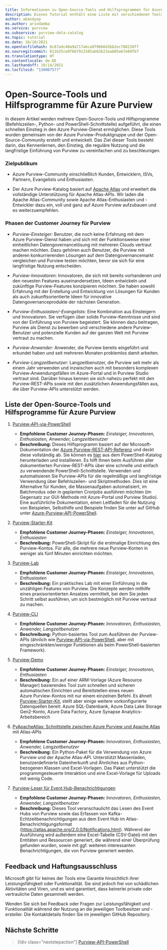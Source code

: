 ```yaml
---
title: Informationen zu Open-Source-Tools und Hilfsprogrammen für Azure Purview
description: Dieses Tutorial enthält eine Liste mit verschiedenen Tools und Hilfsprogrammen, die in Azure Purview verfügbar sind, sowie Informationen zu deren Verwendung.
author: abandyop
ms.author: arindamba
ms.service: purview
ms.subservice: purview-data-catalog
ms.topic: tutorial
ms.date: 10/10/2021
ms.openlocfilehash: 8c87adc48a9a717a6ca9796b6d3bb2ec780220f7
ms.sourcegitcommit: 611b35ce0f667913105ab82b23aab05a67e89fb7
ms.translationtype: HT
ms.contentlocale: de-DE
ms.lasthandoff: 10/14/2021
ms.locfileid: "130007577"
---
```

# <a name="azure-purview-open-source-tools-and-utilities"></a>Open-Source-Tools und Hilfsprogramme für Azure Purview

In diesem Artikel werden mehrere Open-Source-Tools und Hilfsprogramme (Befehlszeilen-, Python- und PowerShell-Schnittstelle) aufgeführt, die einen schnellen Einstieg in den Azure Purview-Dienst ermöglichen. Diese Tools wurden gemeinsam von der Azure Purview-Produktgruppe und der Open-Source-Community erstellt und entwickelt. Das Ziel dieser Tools besteht darin, das Kennenlernen, den Einstieg, die reguläre Nutzung und die langfristige Einführung von Purview zu vereinfachen und zu beschleunigen.

### <a name="intended-audience"></a>Zielpublikum

- Azure Purview-Community einschließlich Kunden, Entwicklern, ISVs, Partnern, Evangelists und Enthusiasten. 

- Der Azure Purview-Katalog basiert auf [Apache Atlas](https://atlas.apache.org/) und erweitert die vollständige Unterstützung für Apache Atlas-APIs. Wir laden die Apache Atlas-Community sowie Apache Atlas-Enthusiasten und -Entwickler dazu ein, voll und ganz auf Azure Purview aufzubauen und es weiterzuempfehlen.

### <a name="purview-customer-journey-stages"></a>Phasen der Customer Journey für Purview

- *Purview-Einsteiger:* Benutzer, die noch keine Erfahrung mit dem Azure Purview-Dienst haben und sich mit der Funktionsweise einer einheitlichen Datengovernancelösung mit mehreren Clouds vertraut machen möchten. Dazu gehören auch Benutzer, die Purview mit anderen konkurrierenden Lösungen auf dem Datengovernancemarkt vergleichen und Purview testen möchten, bevor sie sich für eine langfristige Nutzung entscheiden.

- *Purview-Innovatoren:* Innovatoren, die sich mit bereits vorhandenen und den neuesten Features auseinandersetzen, Ideen entwickeln und zukünftige Purview-Features konzipieren möchten. Sie haben sowohl Erfahrung mit der Erstellung und Entwicklung von Lösungen für Kunden als auch zukunftsorientierte Ideen für innovative Datengovernanceprodukte der nächsten Generation.

- *Purview-Enthusiasten/-Evangelists:* Eine Kombination aus Einsteigern und Innovatoren. Sie verfügen über solide Purview-Kenntnisse und sind von der Einführung von Purview begeistert. Sie können dazu beitragen, Purview als Dienst zu bewerben und verschiedene andere Purview-Benutzer und potenzielle Kunden auf der ganzen Welt mit Purview vertraut zu machen.

- *Purview-Anwender:* Anwender, die Purview bereits eingeführt und erkundet haben und seit mehreren Monaten problemlos damit arbeiten.

- *Purview-Langzeitbenutzer:* Langzeitbenutzer, die Purview seit mehr als einem Jahr verwenden und inzwischen auch mit besonders komplexen Purview-Anwendungsfällen im Azure-Portal und in Purview Studio vertraut sind. Darüber hinaus kennen sie sich nahezu perfekt mit den Purview-REST-APIs sowie mit den zusätzlichen Anwendungsfällen aus, die über Purview-APIs unterstützt werden.


## <a name="azure-purview-open-source-tools-and-utilities-list"></a>Liste der Open-Source-Tools und Hilfsprogramme für Azure Purview

1. [Purview-API-via-PowerShell](https://github.com/Azure/Azure-Purview-API-PowerShell/blob/main/README.md) 

    - **Empfohlene Customer Journey-Phasen:** *Einsteiger, Innovatoren, Enthusiasten, Anwender, Langzeitbenutzer*
    - **Beschreibung:** Dieses Hilfsprogramm basiert auf der Microsoft-Dokumentation der [Azure Purview-REST-API-Referenz](/rest/api/purview/) und deckt diese vollständig ab. Sie können es [hier](https://aka.ms/purview-api-ps) aus dem PowerShell-Katalog herunterladen und installieren. Es hilft Ihnen beim Ausführen aller dokumentierten Purview-REST-APIs über eine schnelle und einfach zu verwendende PowerShell-Schnittstelle. Verwenden und automatisieren Sie Purview-APIs für die regelmäßige und langfristige Verwendung über Befehlszeilen- und Skriptmethoden. Dies ist eine Alternative für Kunden, die Massenaufgaben automatisiert, im Batchmodus oder in geplanten Cronjobs ausführen möchten (im Gegensatz zur GUI-Methode mit Azure-Portal und Purview Studio). Eine ausführliche Dokumentation, einen Leitfaden für die Nutzung von Beispielen, Selbsthilfe und Beispiele finden Sie unter auf GitHub unter [Azure-Purview-API-PowerShell](https://github.com/Azure/Azure-Purview-API-PowerShell).

1. [Purview-Starter-Kit](https://aka.ms/PurviewKickstart)

    - **Empfohlene Customer Journey-Phasen:** *Einsteiger, Innovatoren, Enthusiasten*
    - **Beschreibung:** PowerShell-Skript für die erstmalige Einrichtung des Purview-Kontos. Für alle, die mehrere neue Purview-Konten in weniger als fünf Minuten einrichten möchten.

1. [Purview-Lab](https://aka.ms/purviewlab)

    - **Empfohlene Customer Journey-Phasen:** *Einsteiger, Innovatoren, Enthusiasten*
    - **Beschreibung:** Ein praktisches Lab mit einer Einführung in die unzähligen Features von Purview. Die Konzepte werden mithilfe eines praxisorientierten Ansatzes vermittelt, bei dem Sie jeden Schritt selbst ausführen, um sich bestmöglich mit Purview vertraut zu machen.

1. [Purview-CLI](https://aka.ms/purviewcli)

    - **Empfohlene Customer Journey-Phasen:** *Innovatoren, Enthusiasten, Anwender, Langzeitbenutzer*
    - **Beschreibung:** Python-basiertes Tool zum Ausführen der Purview-APIs (ähnlich wie [Purview-API-via-PowerShell](https://aka.ms/purview-api-ps), aber mit eingeschränkten/weniger Funktionen als beim PowerShell-basierten Framework).

1. [Purview-Demo](https://aka.ms/pvdemo)

    - **Empfohlene Customer Journey-Phasen:** *Einsteiger, Innovatoren, Enthusiasten*
    - **Beschreibung:** Ein auf einer ARM-Vorlage (Azure Resource Manager) basierendes Tool zum schnellen und sicheren automatischen Einrichten und Bereitstellen eines neuen Azure Purview-Kontos mit nur einem einzelnen Befehl. Es ähnelt [Purview-Starter-Kit](https://aka.ms/PurviewKickstart), stellt aber einige weitere vorkonfigurierte Datenquellen bereit: Azure SQL-Datenbank, Azure Data Lake Storage Gen2-Konto, Azure Data Factory, Azure Synapse Analytics-Arbeitsbereich

1. [PyApacheAtlas: Schnittstelle zwischen Azure Purview und Apache Atlas](https://github.com/wjohnson/pyapacheatlas) mit Atlas-APIs

    - **Empfohlene Customer Journey-Phasen:** *Innovatoren, Enthusiasten, Anwender, Langzeitbenutzer*
    - **Beschreibung:** Ein Python-Paket für die Verwendung von Azure Purview und der Apache Atlas-API. Unterstützt Massenladen, benutzerdefinierte Datenherkunft und Ähnliches aus Python-bezogenen Klassen und Excel-Vorlagen. Das Paket unterstützt die programmgesteuerte Interaktion und eine Excel-Vorlage für Uploads mit wenig Code.

1. [Purview-Leser für Event Hub-Benachrichtigungen](https://github.com/Azure/Azure-Purview-API-PowerShell/blob/main/purview_atlas_eventhub_sample.py)

    - **Empfohlene Customer Journey-Phasen:** *Innovatoren, Enthusiasten, Anwender, Langzeitbenutzer*
    - **Beschreibung:** Dieses Tool veranschaulicht das Lesen des Event Hubs von Purview sowie das Erfassen von Kafka-Echtzeitbenachrichtigungen aus dem Event Hub im Atlas-Benachrichtigungsformat (https://atlas.apache.org/2.0.0/Notifications.html). Während der Ausführung wird außerdem eine Excel-Tabelle (CSV-Datei) mit den Entitäten und Ressourcen generiert, die während einer Überprüfung gefunden wurden, sowie mit ggf. weiteren interessanten Benachrichtigungen, die von Purview generiert werden.


## <a name="feedback-and-disclaimer"></a>Feedback und Haftungsausschluss

Microsoft gibt für keines der Tools eine Garantie hinsichtlich ihrer Leistungsfähigkeit oder Funktionalität. Sie sind jedoch frei von schädlichen Aktivitäten und Viren, und es wird garantiert, dass keinerlei private oder vertrauliche Daten gesammelt werden.

Wenden Sie sich bei Feedback oder Fragen zur Leistungsfähigkeit und Funktionalität während der Nutzung an die jeweiligen Toolbesitzer und -ersteller. Die Kontaktdetails finden Sie im jeweiligen GitHub Repository.


## <a name="next-steps"></a>Nächste Schritte

> [!div class="nextstepaction"] 
> [Purview-API-PowerShell](https://aka.ms/purview-api-ps) 
